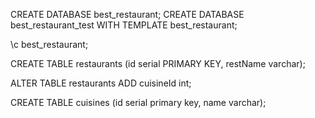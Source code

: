 CREATE DATABASE best_restaurant;
CREATE DATABASE best_restaurant_test WITH TEMPLATE best_restaurant;

\c best_restaurant;

CREATE TABLE restaurants (id serial PRIMARY KEY, restName varchar);

ALTER TABLE restaurants ADD cuisineId int;

CREATE TABLE cuisines (id serial primary key, name varchar);

